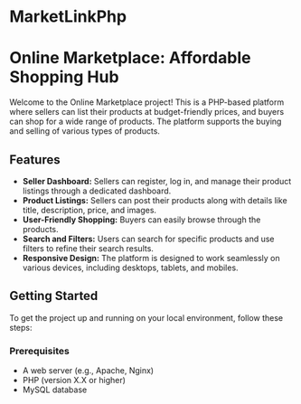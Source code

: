 # MarketLinkPhp

# Online Marketplace: Affordable Shopping Hub

Welcome to the Online Marketplace project! This is a PHP-based platform where sellers can list their products at budget-friendly prices, and buyers can shop for a wide range of products. The platform supports the buying and selling of various types of products.

## Features

- **Seller Dashboard:** Sellers can register, log in, and manage their product listings through a dedicated dashboard.
- **Product Listings:** Sellers can post their products along with details like title, description, price, and images.
- **User-Friendly Shopping:** Buyers can easily browse through the products.
- **Search and Filters:** Users can search for specific products and use filters to refine their search results.
- **Responsive Design:** The platform is designed to work seamlessly on various devices, including desktops, tablets, and mobiles.

## Getting Started

To get the project up and running on your local environment, follow these steps:

### Prerequisites

- A web server (e.g., Apache, Nginx)
- PHP (version X.X or higher)
- MySQL database

